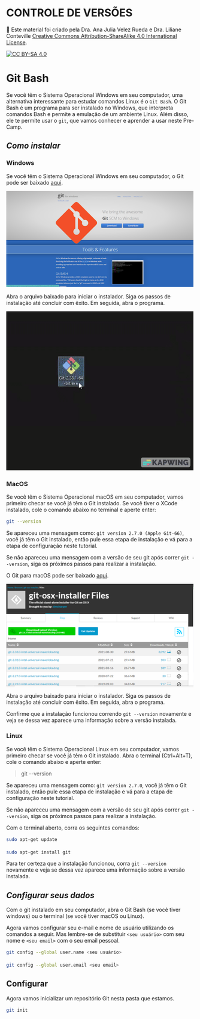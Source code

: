 # CONTROLE DE VERSÕES


🚨 Este material foi criado pela Dra. Ana Julia Velez Rueda e Dra. Liliane Conteville
[Creative Commons Attribution-ShareAlike 4.0 International License][cc-by-sa].

[![CC BY-SA 4.0][cc-by-sa-image]][cc-by-sa]

[cc-by-sa]: http://creativecommons.org/licenses/by-sa/4.0/
[cc-by-sa-image]: https://licensebuttons.net/l/by-sa/4.0/88x31.png
[cc-by-sa-shield]: https://img.shields.io/badge/License-CC%20BY--SA%204.0-lightgrey.svg

#  Git Bash

Se você têm o Sistema Operacional Windows em seu computador, uma alternativa interessante para estudar comandos Linux é o `Git Bash`. O Git Bash é um programa para ser instalado no Windows, que interpreta comandos Bash e permite a emulação de um ambiente Linux. Além disso, ele te permite usar o `git`, que vamos conhecer e aprender a usar neste Pre-Camp. 

## *Como instalar*

### Windows
Se você têm o Sistema Operacional Windows em seu computador, o Git pode ser baixado [aqui](https://gitforwindows.org/).

<img src="./assets/git_for_windows.png" style="width: 500px">

Abra o arquivo baixado para iniciar o instalador. Siga os passos de instalação até concluir com êxito. Em seguida, abra o programa.

<img src="./assets/gitbash_installation.gif" style="width: 500px">

### MacOS
Se você têm o Sistema Operacional macOS em seu computador, vamos primeiro checar se você já têm o Git instalado. Se você tiver o XCode instalado, cole o comando abaixo no terminal e aperte enter:

```bash
git --version
```

Se apareceu uma mensagem como: `git version 2.7.0 (Apple Git-66)`, você já têm o Git instalado, então pule essa etapa de instalação e vá para a etapa de configuração neste tutorial.

Se não apareceu uma mensagem com a versão de seu git após correr `git --version`, siga os próximos passos para realizar a instalação.

O Git para macOS pode ser baixado [aqui](https://sourceforge.net/projects/git-osx-installer/files/).

<img src="./assets/git_for_mac.png" style="width: 500px">


Abra o arquivo baixado para iniciar o instalador. Siga os passos de instalação até concluir com êxito. Em seguida, abra o programa.

Confirme que a instalação funcionou correndo `git --version` novamente e veja se dessa vez aparece uma informação sobre a versão instalada.

### Linux

Se você têm o Sistema Operacional Linux em seu computador, vamos primeiro checar se você já têm o Git instalado. Abra o terminal (Ctrl+Alt+T), cole o comando abaixo e aperte enter:

> git --version

Se apareceu uma mensagem como: `git version 2.7.0`, você já têm o Git instalado, então pule essa etapa de instalação e vá para a etapa de configuração neste tutorial.

Se não apareceu uma mensagem com a versão de seu git após correr `git --version`, siga os próximos passos para realizar a instalação.

Com o terminal aberto, corra os seguintes comandos:

```bash
sudo apt-get update 

sudo apt-get install git
```

Para ter certeza que a instalação funcionou, corra `git --version` novamente e veja se dessa vez aparece uma informação sobre a versão instalada.

## *Configurar seus dados*
Com o git instalado em seu computador, abra o Git Bash (se você tiver windows) ou o terminal (se você tiver macOS ou Linux).

Agora vamos configurar seu e-mail e nome de usuário utilizando os comandos a seguir. Mas lembre-se de substituir `<seu usuário>` com seu nome e `<seu email>` com o seu email pessoal.

```bash
git config --global user.name <seu usuário>

git config --global user.email <seu email>
```

## Configurar 

Agora vamos inicializar um repositório Git nesta pasta que estamos.

```bash
git init
````
